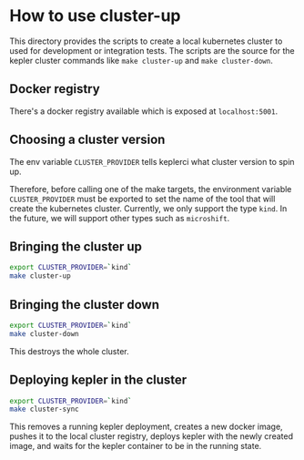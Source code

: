 # How to use cluster-up

This directory provides the scripts to create a local kubernetes cluster to used for development or integration tests. The scripts are the source for the kepler cluster commands like `make cluster-up` and `make cluster-down`.

## Docker registry

There's a docker registry available which is exposed at `localhost:5001`.

## Choosing a cluster version

The env variable `CLUSTER_PROVIDER` tells keplerci what cluster version to spin up.

Therefore, before calling one of the make targets, the environment variable `CLUSTER_PROVIDER` must be exported to set the name of the tool that will create the kubernetes cluster. Currently, we only support the type `kind`. In the future, we will support other types such as `microshift`.

## Bringing the cluster up
```bash
export CLUSTER_PROVIDER=`kind`
make cluster-up
```

## Bringing the cluster down

```bash
export CLUSTER_PROVIDER=`kind`
make cluster-down
```
This destroys the whole cluster.

## Deploying kepler in the cluster

```bash
export CLUSTER_PROVIDER=`kind`
make cluster-sync
```
This removes a running kepler deployment, creates a new docker image, pushes it to the local cluster registry, deploys kepler with the newly created image, and waits for the kepler container to be in the running state.